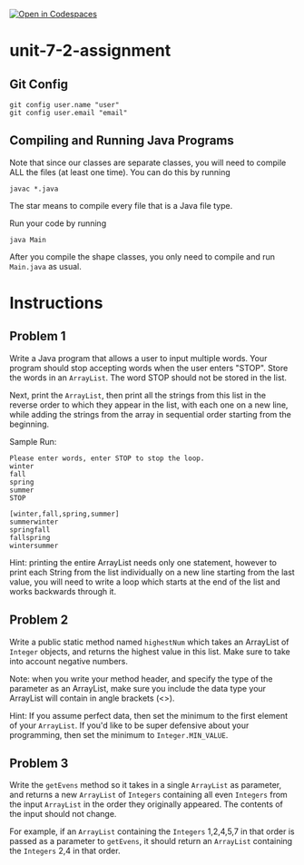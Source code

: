 [![Open in Codespaces](https://classroom.github.com/assets/launch-codespace-2972f46106e565e64193e422d61a12cf1da4916b45550586e14ef0a7c637dd04.svg)](https://classroom.github.com/open-in-codespaces?assignment_repo_id=18314165)
# unit-7-2-assignment

## Git Config
```
git config user.name "user"
git config user.email "email"
```

## Compiling and Running Java Programs
Note that since our classes are separate classes, you will need to compile ALL the files (at least one time).  You can do this by running
```
javac *.java
```
The star means to compile every file that is a Java file type.

Run your code by running
```
java Main
```

After you compile the shape classes, you only need to compile and run `Main.java` as usual.

# Instructions  

## Problem 1
Write a Java program that allows a user to input multiple words. Your program should stop accepting words when the user enters "STOP". Store the words in an `ArrayList`. The word STOP should not be stored in the list.

Next, print the `ArrayList`, then print all the strings from this list in the reverse order to which they appear in the list, with each one on a new line, while adding the strings from the array in sequential order starting from the beginning.

Sample Run:
```
Please enter words, enter STOP to stop the loop.
winter
fall
spring
summer
STOP

[winter,fall,spring,summer]
summerwinter
springfall
fallspring
wintersummer     
```

Hint: printing the entire ArrayList needs only one statement, however to print each String from the list individually on a new line starting from the last value, you will need to write a loop which starts at the end of the list and works backwards through it.

## Problem 2
Write a public static method named `highestNum` which takes an ArrayList of `Integer` objects, and returns the highest value in this list. Make sure to take into account negative numbers.

Note: when you write your method header, and specify the type of the parameter as an ArrayList, make sure you include the data type your ArrayList will contain in angle brackets (<>).

Hint: If you assume perfect data, then set the minimum to the first element of your `ArrayList`.  If you'd like to be super defensive about your programming, then set the minimum to `Integer.MIN_VALUE`.

## Problem 3
Write the `getEvens` method so it takes in a single `ArrayList` as parameter, and returns a new `ArrayList` of `Integers` containing all even `Integers` from the input `ArrayList` in the order they originally appeared. The contents of the input should not change.

For example, if an `ArrayList` containing the `Integers` 1,2,4,5,7 in that order is passed as a parameter to `getEvens`, it should return an `ArrayList` containing the `Integers` 2,4 in that order.
